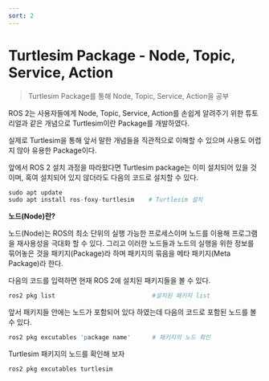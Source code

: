 ```yaml
---
sort: 2
---
```


# Turtlesim Package - Node, Topic, Service, Action

> Turtlesim Package를 통해 Node, Topic, Service, Action을 공부

ROS 2는 사용자들에게 Node, Topic, Service, Action를 손쉽게 알려주기 위한 튜토리얼과 같은 개념으로 Turtlesim이란 Package를 개발하였다. 

실제로 Turtlesim을 통해 앞서 말한 개념들을 직관적으로 이해할 수 있으며 사용도 어렵지 않아 유용한 Package이다.

앞에서 ROS 2 설치 과정을 따라왔다면 Turtlesim package는 이미 설치되어 있을 것이며, 혹여 설치되어 있지 않더라도 다음의 코드로 설치할 수 있다.

```s
sudo apt update
sudo apt install ros-foxy-turtlesim    # Turtlesim 설치
```

**노드(Node)란?**

노드(Node)는 ROS의 최소 단위의 실행 가능한 프로세스이며 노드를 이용해 프로그램을 재사용성을 극대화 할 수 있다. 그리고 이러한 노드들과 노드의 실행을 위한 정보를 묶어놓은 것을 패키지(Package)라 하며 패키지의 묶음을 메타 패키지(Meta Package)라 한다.

다음의 코드를 입력하면 현재 ROS 2에 설치된 패키지들을 볼 수 있다.

```s
ros2 pkg list                           #설치된 패키지 list
```
앞서 패키지들 안에는 노드가 포함되어 있다 하였는데 다음의 코드로 포함된 노드를 볼 수 있다.

```s
ros2 pkg excutables 'package name'      # 패키지의 노드 확인
```
Turtlesim 패키지의 노드를 확인해 보자

```s
ros2 pkg excutables turtlesim
```



